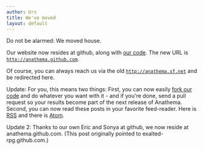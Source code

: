 ```yaml
---
author: Urs
title: We've moved
layout: default
---
```


Do not be alarmed: We moved house. 

Our website now resides at github, along with [our code](http://github.com/anathema/anathema). The new URL is [``http://anathema.github.com``](http://anathema.github.com). 

Of course, you can always reach us via the old [``http://anathema.sf.net``](http://anathema.sf.net) and be redirected here.

Update: 
For you, this means two things:
First, you can now easily [fork our code](http://github.com/anathema/anathema) and do whatever you want with it - and if you're done, send a pull request so your results become part of the next release of Anathema.
Second, you can now read these posts in your favorite feed-reader. Here is [RSS](http://anathema.github.com/rss.xml) and there is [Atom](http://anathema.github.com/atom.xml).

Update 2:
Thanks to our own Eric and Sonya at github, we now reside at anathema.github.com. 
(This post originally pointed to exalted-rpg.github.com.)